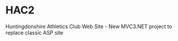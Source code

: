 HAC2
====

Huntingdonshire Athletics Club Web Site  - New MVC3.NET project to replace classic ASP site
